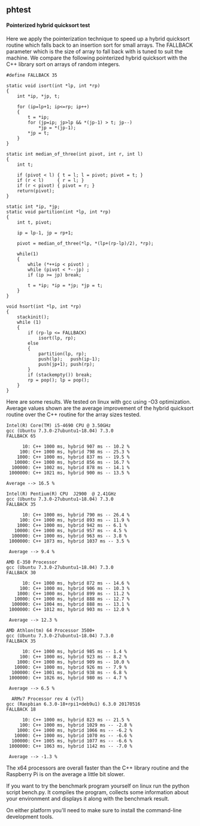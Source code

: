 ## phtest
#### Pointerized hybrid quicksort test
Here we apply the pointerization technique to speed up a hybrid quicksort routine which falls back to an insertion sort for small arrays. The FALLBACK parameter which is the size of array to fall back with is tuned to suit the machine. We compare the following pointerized hybrid quicksort with the C++ library sort on arrays of random integers.

    #define FALLBACK 35
   
    static void isort(int *lp, int *rp)
    {
        int *ip, *jp, t;
    
        for (ip=lp+1; ip<=rp; ip++)
        {
            t = *ip;
            for (jp=ip; jp>lp && *(jp-1) > t; jp--)
                *jp = *(jp-1);
            *jp = t;
        }
    }

    static int median_of_three(int pivot, int r, int l) 
    { 
        int t;
    
        if (pivot < l) { t = l; l = pivot; pivot = t; }
        if (r < l)     { r = l; }
        if (r < pivot) { pivot = r; }
        return(pivot);
    }

    static int *ip, *jp;
    static void partition(int *lp, int *rp)
    {
        int t, pivot;
    
        ip = lp-1, jp = rp+1;
    
        pivot = median_of_three(*lp, *(lp+(rp-lp)/2), *rp); 

        while(1)
        {
            while (*++ip < pivot) ;
            while (pivot < *--jp) ;
            if (ip >= jp) break;

            t = *ip; *ip = *jp; *jp = t;
        }
    }

    void hsort(int *lp, int *rp)
    {
        stackinit();
        while (1)
        {
            if (rp-lp <= FALLBACK)
                isort(lp, rp);
            else
            {
                partition(lp, rp);
                push(lp);   push(ip-1);
                push(jp+1); push(rp);
            }
            if (stackempty()) break;
            rp = pop(); lp = pop();
        }
    }
 
Here are some results. We tested on linux with gcc using -O3 optimization. Average values shown are the average improvement of the hybrid quicksort routine over the C++ routine for the array sizes tested. 

    Intel(R) Core(TM) i5-4690 CPU @ 3.50GHz
    gcc (Ubuntu 7.3.0-27ubuntu1~18.04) 7.3.0
    FALLBACK 65

          10: C++ 1000 ms, hybrid 907 ms -- 10.2 %
         100: C++ 1000 ms, hybrid 798 ms -- 25.3 %
        1000: C++ 1000 ms, hybrid 837 ms -- 19.5 %
       10000: C++ 1000 ms, hybrid 856 ms -- 16.7 %
      100000: C++ 1002 ms, hybrid 878 ms -- 14.1 %
     1000000: C++ 1021 ms, hybrid 900 ms -- 13.5 %

    Average --> 16.5 %

    Intel(R) Pentium(R) CPU  J2900  @ 2.41GHz
    gcc (Ubuntu 7.3.0-27ubuntu1~18.04) 7.3.0
    FALLBACK 35

          10: C++ 1000 ms, hybrid 790 ms -- 26.4 %
         100: C++ 1000 ms, hybrid 893 ms -- 11.9 %
        1000: C++ 1000 ms, hybrid 942 ms -- 6.1 %
       10000: C++ 1000 ms, hybrid 957 ms -- 4.5 %
      100000: C++ 1000 ms, hybrid 963 ms -- 3.8 %
     1000000: C++ 1073 ms, hybrid 1037 ms -- 3.5 %

     Average --> 9.4 %

    AMD E-350 Processor
    gcc (Ubuntu 7.3.0-27ubuntu1~18.04) 7.3.0
    FALLBACK 30

          10: C++ 1000 ms, hybrid 872 ms -- 14.6 %
         100: C++ 1000 ms, hybrid 906 ms -- 10.3 %
        1000: C++ 1000 ms, hybrid 899 ms -- 11.2 %
       10000: C++ 1000 ms, hybrid 888 ms -- 12.7 %
      100000: C++ 1004 ms, hybrid 888 ms -- 13.1 %
     1000000: C++ 1012 ms, hybrid 903 ms -- 12.0 %

     Average --> 12.3 %

    AMD Athlon(tm) 64 Processor 3500+
    gcc (Ubuntu 7.3.0-27ubuntu1~18.04) 7.3.0
    FALLBACK 35

          10: C++ 1000 ms, hybrid 985 ms -- 1.4 %
         100: C++ 1000 ms, hybrid 923 ms -- 8.2 %
        1000: C++ 1000 ms, hybrid 909 ms -- 10.0 %
       10000: C++ 1000 ms, hybrid 926 ms -- 7.9 %
      100000: C++ 1001 ms, hybrid 938 ms -- 6.8 %
     1000000: C++ 1026 ms, hybrid 980 ms -- 4.7 %

     Average --> 6.5 %

      ARMv7 Processor rev 4 (v7l)
    gcc (Raspbian 6.3.0-18+rpi1+deb9u1) 6.3.0 20170516
    FALLBACK 18

          10: C++ 1000 ms, hybrid 823 ms -- 21.5 %
         100: C++ 1000 ms, hybrid 1029 ms -- -2.8 %
        1000: C++ 1000 ms, hybrid 1066 ms -- -6.2 %
       10000: C++ 1000 ms, hybrid 1070 ms -- -6.6 %
      100000: C++ 1005 ms, hybrid 1077 ms -- -6.6 %
     1000000: C++ 1063 ms, hybrid 1142 ms -- -7.0 %

     Average --> -1.3 %

The x64 processors are overall faster than the C++ library routine and the Raspberry Pi is on the average a little bit slower. 

If you want to try the benchmark program yourself on linux run the python script bench.py. It compiles the program, collects some information about your environment and displays it along with the benchmark result.

On either platform you'll need to make sure to install the command-line development tools.

